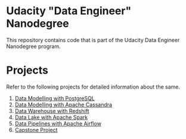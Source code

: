 # Udacity "Data Engineer" Nanodegree

This repository contains code that is part of the Udacity Data Engineer Nanodegree program.

# Projects

Refer to the following projects for detailed information about the same.

1. [Data Modelling with PostgreSQL](https://github.com/sagardua297/udacity-data-engineering-nd/tree/main/Data%20Modelling%20with%20PostgreSQL)
2. [Data Modelling with Apache Cassandra](https://github.com/sagardua297/udacity-data-engineering-nd/tree/main/Data%20Modelling%20with%20Apache%20Cassandra)
3. [Data Warehouse with Redshift](https://github.com/sagardua297/udacity-data-engineering-nd/tree/main/Data%20Warehouse%20with%20Redshift)
4. [Data Lake with Apache Spark](https://github.com/sagardua297/udacity-data-engineering-nd/tree/main/Data%20Lake%20with%20Apache%20Spark)
5. [Data Pipelines with Apache Airflow](https://github.com/sagardua297/udacity-data-engineering-nd/tree/main/Data%20Pipelines%20with%20Apache%20Airflow)
6. [Capstone Project](https://github.com/sagardua297/udacity-data-engineering-nd/tree/main/Capstone%20Project)
